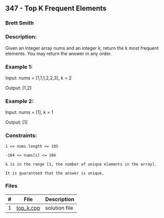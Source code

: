 ## 347 - Top K Frequent Elements
### Brett Smith 
### Description:

Given an integer array nums and an integer k, return the k most frequent elements. You may return the answer in any order.

 

### Example 1:

Input: nums = [1,1,1,2,2,3], k = 2

Output: [1,2]

### Example 2:

Input: nums = [1], k = 1

Output: [1]

### Constraints:

`1 <= nums.length <= 105`

`-104 <= nums[i] <= 104`

`k is in the range [1, the number of unique elements in the array].`

`It is guaranteed that the answer is unique.`


### Files

|   #   | File                       | Description                                                |
| :---: | -------------------------- | ---------------------------------------------------------- |
|   1   | [top_k.cpp](./top_k.cpp)     | solution file                                     |